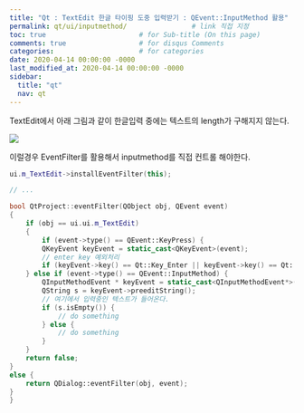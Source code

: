 ```yaml
---
title: "Qt : TextEdit 한글 타이핑 도중 입력받기 : QEvent::InputMethod 활용"
permalink: qt/ui/inputmethod/                # link 직접 지정
toc: true                       # for Sub-title (On this page)
comments: true                  # for disqus Comments
categories:                     # for categories
date: 2020-04-14 00:00:00 -0000
last_modified_at: 2020-04-14 00:00:00 -0000
sidebar:
  title: "qt"
  nav: qt
---
```


TextEdit에서 아래 그림과 같이 한글입력 중에는 텍스트의 length가 구해지지 않는다.

![](/file/image/inputmethod.png)

이럴경우 EventFilter를 활용해서 inputmethod를 직접 컨트롤 해야한다.

```cpp
ui.m_TextEdit->installEventFilter(this);

// ...

bool QtProject::eventFilter(QObject obj, QEvent event)
{
    if (obj == ui.ui.m_TextEdit)
    {
        if (event->type() == QEvent::KeyPress) {
        QKeyEvent keyEvent = static_cast<QKeyEvent>(event);
        // enter key 예외처리
        if (keyEvent->key() == Qt::Key_Enter || keyEvent->key() == Qt::Key_Return) return true;
    } else if (event->type() == QEvent::InputMethod) {
        QInputMethodEvent * keyEvent = static_cast<QInputMethodEvent*>(event);
        QString s = keyEvent->preeditString();
        // 여기에서 입력중인 텍스트가 들어온다.
        if (s.isEmpty()) {
            // do something
        } else {
            // do something
        }
    }
    return false;
}
else {
    return QDialog::eventFilter(obj, event);
}
}
```